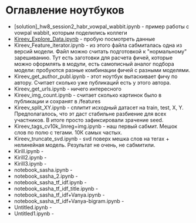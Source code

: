 # Оглавление ноутбуков

- [solution]_hw8_session2_habr_vowpal_wabbit.ipynb - пример работы с vowpal wabbit, которым поделились коллеги
- [Kireev_Explore_Data.ipynb](Kireev_Explore_Data.ipynb) - пробую посмотреть данные
- Kireev_Feature_iterator.ipynb - из этого файла сабмиталась одна из версий модели. Файл можно считать подготовкой к "нормальному" зарешиванию. Тут есть заготовки для расчета фичей, которые можно оформлять в модули, есть самописный аналог подбора модели: пробуются разные комбинации фичей с разными моделями.
- Kireev_get_author_publ.ipynb - этот ноутбук вытаскивает фичу по автору. Считает сколько уже публикаций есть у этого автора.
- Kireev_get_urls.ipynb - ничего интересного 
- Kireev_img_count.ipynb - считает сколько картинок было в публикации и сохранят в /features
- Kireev_split_XY.ipynb - сплитит исходный датасет на train, test, X, Y. Предполагалось, что эт даст стабильне разбиение для всех участников. В итоге просто зафиксировали зрачение seed.
- Kireev_tags_cv10k_linreg+img.ipynb - наш первый сабмит. Мешок слов по полю с тегами. 10К самых частых. 
- Kireev_truncate_svd.ipynb - svd поверх мешка слов на тегах + нелинейная модель. Результат не очень, не сабмитили.
- Kirill.ipynb - 
- Kirill2.ipynb - 
- Kirill3.ipynb - 
- notebook_sasha.ipynb - 
- notebook_sasha_2.ipynb - 
- notebook_sasha_tf_idf.ipynb - 
- notebook_sasha_tf_idf_title.ipynb - 
- notebook_sasha_tf_idf+Vanya.ipynb - 
- notebook_sasha_tf_idf+Vanya-bigram.ipynb - 
- Untitled.ipynb - 
- Untitled1.ipynb - 

